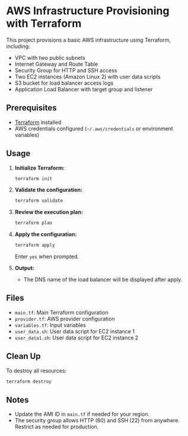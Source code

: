 # AWS Infrastructure Provisioning with Terraform

This project provisions a basic AWS infrastructure using Terraform, including:

- VPC with two public subnets
- Internet Gateway and Route Table
- Security Group for HTTP and SSH access
- Two EC2 instances (Amazon Linux 2) with user data scripts
- S3 bucket for load balancer access logs
- Application Load Balancer with target group and listener

## Prerequisites

- [Terraform](https://www.terraform.io/downloads.html) installed
- AWS credentials configured (`~/.aws/credentials` or environment variables)

## Usage

1. **Initialize Terraform:**
   ```sh
   terraform init
   ```

2. **Validate the configuration:**
   ```sh
   terraform validate
   ```

3. **Review the execution plan:**
   ```sh
   terraform plan
   ```

4. **Apply the configuration:**
   ```sh
   terraform apply
   ```
   Enter `yes` when prompted.

5. **Output:**
   - The DNS name of the load balancer will be displayed after apply.

## Files

- `main.tf`: Main Terraform configuration
- `provider.tf`: AWS provider configuration
- `variables.tf`: Input variables
- `user_data.sh`: User data script for EC2 instance 1
- `user_data1.sh`: User data script for EC2 instance 2

## Clean Up

To destroy all resources:

```sh
terraform destroy
```

## Notes

- Update the AMI ID in `main.tf` if needed for your region.
- The security group allows HTTP (80) and SSH (22) from anywhere. Restrict as needed for production.
